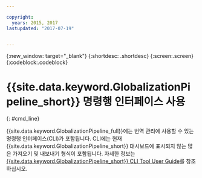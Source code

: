 ```yaml
---

copyright:
  years: 2015, 2017
lastupdated: "2017-07-19"


---
```


{:new_window: target="_blank"}
{:shortdesc: .shortdesc}
{:screen:.screen}
{:codeblock:.codeblock}

# {{site.data.keyword.GlobalizationPipeline_short}} 명령행 인터페이스 사용
{: #cmd_line}

{{site.data.keyword.GlobalizationPipeline_full}}에는 번역 관리에 사용할 수 있는 명령행 인터페이스(CLI)가 포함됩니다. CLI에는 현재 {{site.data.keyword.GlobalizationPipeline_short}} 대시보드에 표시되지 않는 많은 가져오기 및 내보내기 형식이 포함됩니다. 자세한 정보는 [{{site.data.keyword.GlobalizationPipeline_short}} CLI Tool User Guide](https://github.com/IBM-Bluemix/gp-java-tools/tree/f89b577481dd7973d751dc5baca54a196efafc98/gp-cli)를 참조하십시오.
